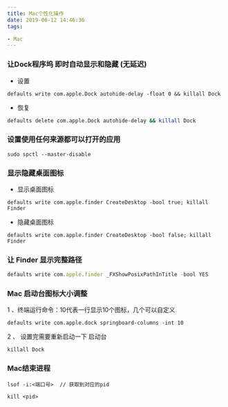 ```yaml
---
title: Mac个性化操作
date: 2019-06-12 14:46:36
tags:

- Mac
---
```

<!--# Mac 个性化实用命令-->

### 让Dock程序坞 即时自动显示和隐藏 (无延迟)

-   设置

```
defaults write com.apple.Dock autohide-delay -float 0 && killall Dock
```

-   恢复

```bash
defaults delete com.apple.Dock autohide-delay && killall Dock
```



### 设置使用任何来源都可以打开的应用

```shell
sudo spctl --master-disable
```



### 显示隐藏桌面图标

-   显示桌面图标

```shell
defaults write com.apple.finder CreateDesktop -bool true; killall Finder
```

-   隐藏桌面图标

```shell
defaults write com.apple.finder CreateDesktop -bool false; killall Finder
```



### **让 Finder 显示完整路径**

~~~javascript
defaults write com.apple.finder _FXShowPosixPathInTitle -bool YES
~~~



### Mac 启动台图标大小调整

1 、终端运行命令：10代表一行显示10个图标，几个可以自定义

```shell
defaults write com.apple.dock springboard-columns -int 10
```

2 、 设置完需要重新启动一下 启动台

```shell
killall Dock
```



### Mac结束进程

```shell
lsof -i:<端口号>  // 获取到对应的pid

kill <pid> 
```

